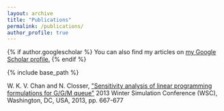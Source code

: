 ```yaml
---
layout: archive
title: "Publications"
permalink: /publications/
author_profile: true
---
```


{% if author.googlescholar %}
  You can also find my articles on <u><a href="{{author.googlescholar}}">my Google Scholar profile</a>.</u>
{% endif %}

{% include base_path %}

W. K. V. Chan and N. Closser, ["Sensitivity analysis of linear programming formulations for G/G/M queue"](https://ieeexplore.ieee.org/abstract/document/6721460) 2013 Winter Simulation Conference (WSC), Washington, DC, USA, 2013, pp. 667-677


